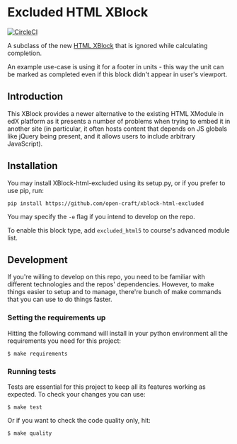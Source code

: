 # Excluded HTML XBlock

[![CircleCI](https://circleci.com/gh/open-craft/xblock-html-excluded.svg?style=svg)](https://circleci.com/gh/open-craft/xblock-html-excluded)


A subclass of the new [HTML XBlock](https://github.com/open-craft/xblock-html) that is ignored while calculating completion.

An example use-case is using it for a footer in units - this way the unit can be marked as completed even if this block didn't appear in user's viewport.   

## Introduction
This XBlock provides a newer alternative to the existing HTML XModule in edX platform as it presents a number of 
problems when trying to embed it in another site (in particular, it often hosts content that depends on JS globals like 
jQuery being present, and it allows users to include arbitrary JavaScript).

## Installation
You may install XBlock-html-excluded using its setup.py, or if you prefer to use pip, run:

```shell
pip install https://github.com/open-craft/xblock-html-excluded
```
You may specify the `-e` flag if you intend to develop on the repo.

To enable this block type, add `excluded_html5` to course's advanced module list.

## Development
If you're willing to develop on this repo, you need to be familiar with different technologies and the repos' 
dependencies. However, to make things easier to setup and to manage, there're bunch of make commands that you can use
 to do things faster.

### Setting the requirements up
Hitting the following command will install in your python environment all the requirements you need for this project:

```shell
$ make requirements
```

### Running tests
Tests are essential for this project to keep all its features working as expected. To check your changes you can use:

```shell
$ make test
```
Or if you want to check the code quality only, hit:
```shell
$ make quality
```
